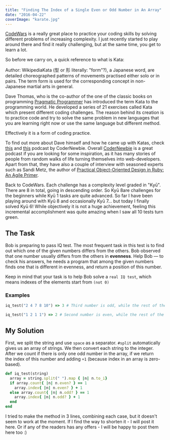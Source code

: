 ```yaml
---
title: "Finding The Index of a Single Even or Odd Number in An Array"
date: "2016-04-22"
coverImage: "karate.jpg"
---
```


[CodeWars](http://www.codewars.com/) is a really great place to practice your coding skills by solving different problems of increasing complexity. I just recently started to play around there and find it really challenging, but at the same time, you get to learn a lot.

So before we carry on, a quick reference to what is Kata:

Author: WikipediaKata (型 or 形 literally: "form"?), a Japanese word, are detailed choreographed patterns of movements practised either solo or in pairs. The term form is used for the corresponding concept in non-Japanese martial arts in general.

Dave Thomas, who is the co-author of the one of the classic books on programming [Pragmatic Programmer](http://www.amazon.com/Pragmatic-Programmer-Journeyman-Master/dp/020161622X) has introduced the term Kata to the programming world. He developed a series of 21 exercises called Kata which present different coding challenges. The reason behind its creation is to practice code and try to solve the same problem in new languages that you are learning right now or use the same language but different method.

Effectively it is a form of coding practice.

To find out more about Dave himself and how he came up with Katas, check [this](http://www.codenewbie.org/podcast/the-pragmatic-programmer-i) and [this](http://www.codenewbie.org/podcast/the-pragmatic-programmer-part-ii) podcast by CoderNewbie. Overall [CoderNewbie](http://www.codenewbie.org/) is a great podcast if you are looking for some inspiration, as it has many stories of people from random walks of life turning themselves into web-developers. Apart from that, they have also a couple of interview with seasoned experts such as Sandi Metz, the author of [Practical Object-Oriented Design in Ruby: An Agile Primer](https://www.amazon.co.uk/Practical-Object-Oriented-Design-Ruby-Addison-Wesley/dp/0321721330).

Back to CodeWars. Each challenge has a complexity level graded in "Kyū". There are 8 in total, going in descending order. So Kyū 8are challenges for the beginners while Kyū 1 tasks are quite advanced. So far I have been playing around with Kyū 8 and occasionally Kyū 7... but today I finally solved Kyū 6! While objectively it is not a huge achievement, feeling this incremental accomplishment was quite amazing when I saw all 10 tests turn green.

## The Task

Bob is preparing to pass IQ test. The most frequent task in this test is to find out which one of the given numbers differs from the others. Bob observed that one number usually differs from the others in **evenness**. Help Bob — to check his answers, he needs a program that among the given numbers finds one that is different in evenness, and return a position of this number.

Keep in mind that your task is to help Bob solve a `real IQ test`, which means indexes of the elements start from `(not 0)`

### Examples

```ruby
iq_test("2 4 7 8 10") => 3 # Third number is odd, while the rest of the numbers are even

iq_test("1 2 1 1") => 2 # Second number is even, while the rest of the numbers are odd
```

## My Solution

First, we split the string and use `space` as a separator. `#split` automatically gives us an array of strings. We then convert each string to the integer. After we count if there is only one odd number in the array, if we return the index of this number and adding `+1` (because index in an array is zero-based).

```ruby
def iq_test(string)
  array = string.split(" ").map { |n| n.to_i}
  if array.count{ |n| n.even? } == 1
    array.index{ |n| n.even? } + 1
  else array.count{ |n| n.odd? } == 1
    array.index{ |n| n.odd? } + 1
  end
end
```

I tried to make the method in 3 lines, combining each case, but it doesn't seem to work at the moment. If I find the way to shorten it - I will post it here. Or if any of the readers has any offers - I will be happy to post them here too :)
